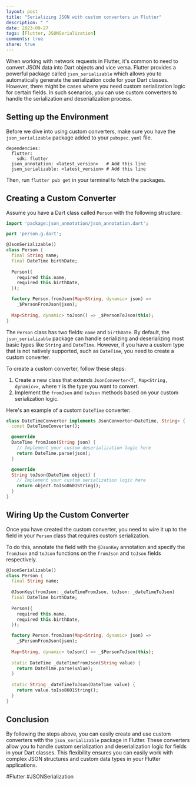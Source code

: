 ```yaml
---
layout: post
title: "Serializing JSON with custom converters in Flutter"
description: " "
date: 2023-09-27
tags: [Flutter, JSONSerialization]
comments: true
share: true
---
```


When working with network requests in Flutter, it's common to need to convert JSON data into Dart objects and vice versa. Flutter provides a powerful package called `json_serializable` which allows you to automatically generate the serialization code for your Dart classes. However, there might be cases where you need custom serialization logic for certain fields. In such scenarios, you can use custom converters to handle the serialization and deserialization process.

## Setting up the Environment ##

Before we dive into using custom converters, make sure you have the `json_serializable` package added to your `pubspec.yaml` file.

```
dependencies:
  flutter:
    sdk: flutter
  json_annotation: <latest_version>   # Add this line
  json_serializable: <latest_version> # Add this line
```

Then, run `flutter pub get` in your terminal to fetch the packages.

## Creating a Custom Converter ##

Assume you have a Dart class called `Person` with the following structure:

```dart
import 'package:json_annotation/json_annotation.dart';

part 'person.g.dart';

@JsonSerializable()
class Person {
  final String name;
  final DateTime birthDate;
  
  Person({
    required this.name,
    required this.birthDate,
  });

  factory Person.fromJson(Map<String, dynamic> json) => 
    _$PersonFromJson(json);
  
  Map<String, dynamic> toJson() => _$PersonToJson(this);
}
```

The `Person` class has two fields: `name` and `birthDate`. By default, the `json_serializable` package can handle serializing and deserializing most basic types like `String` and `DateTime`. However, if you have a custom type that is not natively supported, such as `DateTime`, you need to create a custom converter.

To create a custom converter, follow these steps:

1. Create a new class that extends `JsonConverter<T, Map<String, dynamic>>`, where `T` is the type you want to convert.
2. Implement the `fromJson` and `toJson` methods based on your custom serialization logic.

Here's an example of a custom `DateTime` converter:

```dart
class DateTimeConverter implements JsonConverter<DateTime, String> {
  const DateTimeConverter();

  @override
  DateTime fromJson(String json) {
    // Implement your custom deserialization logic here
    return DateTime.parse(json);
  }

  @override
  String toJson(DateTime object) {
    // Implement your custom serialization logic here
    return object.toIso8601String();
  }
}
```

## Wiring Up the Custom Converter ##

Once you have created the custom converter, you need to wire it up to the field in your `Person` class that requires custom serialization.

To do this, annotate the field with the `@JsonKey` annotation and specify the `fromJson` and `toJson` functions on the `fromJson` and `toJson` fields respectively.

```dart
@JsonSerializable()
class Person {
  final String name;
  
  @JsonKey(fromJson: _dateTimeFromJson, toJson: _dateTimeToJson)
  final DateTime birthDate;
  
  Person({
    required this.name,
    required this.birthDate,
  });

  factory Person.fromJson(Map<String, dynamic> json) => 
    _$PersonFromJson(json);
  
  Map<String, dynamic> toJson() => _$PersonToJson(this);
  
  static DateTime _dateTimeFromJson(String value) {
    return DateTime.parse(value);
  }
  
  static String _dateTimeToJson(DateTime value) {
    return value.toIso8601String();
  }
}
```

## Conclusion ##

By following the steps above, you can easily create and use custom converters with the `json_serializable` package in Flutter. These converters allow you to handle custom serialization and deserialization logic for fields in your Dart classes. This flexibility ensures you can easily work with complex JSON structures and custom data types in your Flutter applications.

#Flutter #JSONSerialization